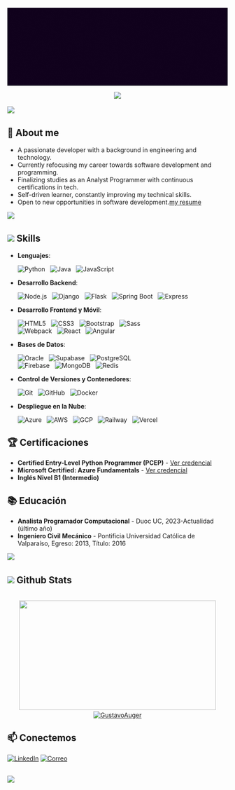 <p align="center">
  <img src="https://github.com/GustavoAuger/GustavoAuger/blob/master/ezgif-4-aa45ab7da8.gif?raw=true+" style="display: block; margin: 0 auto;" />
</p>

<p align="center">
  <a href="https://github.com/DenverCoder1/readme-typing-svg"><img src="https://readme-typing-svg.herokuapp.com?font=Time+New+Roman&color=cyan&size=25&center=true&vCenter=true&width=600&height=100&lines=hello+welcome..&hearts;++;Software+Engineer,;Passionate+about+Tech,;Always+Learning+and+Growing"></a>
</p>

<img src="https://user-images.githubusercontent.com/73097560/115834477-dbab4500-a447-11eb-908a-139a6edaec5c.gif">

## 📝 About me 

- A passionate developer with a background in engineering and technology.
- Currently refocusing my career towards software development and programming.
- Finalizing studies as an Analyst Programmer with continuous certifications in tech.
- Self-driven learner, constantly improving my technical skills.
- Open to new opportunities in software development.[my resume](https://drive.google.com/file/d/1e5QZK_qQZ7jGNcjPNGb0kippbnc8kwDx/view?usp=sharing)


<img src="https://user-images.githubusercontent.com/73097560/115834477-dbab4500-a447-11eb-908a-139a6edaec5c.gif"><br>

## <img src="https://media2.giphy.com/media/QssGEmpkyEOhBCb7e1/giphy.gif?cid=ecf05e47a0n3gi1bfqntqmob8g9aid1oyj2wr3ds3mg700bl&rid=giphy.gif" width ="25"><b> Skills</b>



- **Lenguajes**:

    ![Python](https://img.shields.io/badge/Python%20-%2314354C.svg?style=for-the-badge&logo=python&logoColor=white) &nbsp; 
    ![Java](https://img.shields.io/badge/Java%20-%23ED8B00.svg?style=for-the-badge&logo=java&logoColor=white) &nbsp; 
    ![JavaScript](https://img.shields.io/badge/JavaScript%20-%23F7DF1E.svg?style=for-the-badge&logo=javascript&logoColor=black)

- **Desarrollo Backend**: 

    ![Node.js](https://img.shields.io/badge/-Node.js-333?style=for-the-badge&logo=node.js) &nbsp; 
    ![Django](https://img.shields.io/badge/Django%20-%23092E20.svg?style=for-the-badge&logo=django&logoColor=white) &nbsp;
    ![Flask](https://img.shields.io/badge/Flask-%23000.svg?style=for-the-badge&logo=flask&logoColor=white) &nbsp;
    ![Spring Boot](https://img.shields.io/badge/Spring%20Boot-%236DB33F.svg?style=for-the-badge&logo=springboot&logoColor=white) &nbsp;
    ![Express](https://img.shields.io/badge/Express-%23404d59.svg?style=for-the-badge&logo=express&logoColor=white) 

- **Desarrollo Frontend y Móvil**:

    ![HTML5](https://img.shields.io/badge/HTML5%20-%23E34F26.svg?style=for-the-badge&logo=html5&logoColor=white) &nbsp; 
    ![CSS3](https://img.shields.io/badge/CSS%20-%231572B6.svg?style=for-the-badge&logo=css3&logoColor=white) &nbsp; 
    ![Bootstrap](https://img.shields.io/badge/Bootstrap%20-%23563D7C.svg?style=for-the-badge&logo=bootstrap&logoColor=white) &nbsp; 
    ![Sass](https://img.shields.io/badge/Sass-%23C69%2322.svg?style=for-the-badge&logo=sass&logoColor=white) &nbsp;  
    ![Webpack](https://img.shields.io/badge/Webpack-%238DD6F9.svg?style=for-the-badge&logo=webpack&logoColor=black) &nbsp;
    ![React](https://img.shields.io/badge/React-%2300D8FF.svg?style=for-the-badge&logo=react&logoColor=white) &nbsp;
    ![Angular](https://img.shields.io/badge/Angular-%23DD0031.svg?style=for-the-badge&logo=angular&logoColor=white)  

- **Bases de Datos**: 
 
    ![Oracle](https://img.shields.io/badge/Oracle-%23F80000.svg?style=for-the-badge&logo=oracle&logoColor=white) &nbsp; 
    ![Supabase](https://img.shields.io/badge/Supabase-%2300D1B2.svg?style=for-the-badge&logo=supabase&logoColor=white) &nbsp; 
    ![PostgreSQL](https://img.shields.io/badge/PostgreSQL-%23316192.svg?style=for-the-badge&logo=postgresql&logoColor=white) &nbsp;  
    ![Firebase](https://img.shields.io/badge/Firebase-%23FFCA28.svg?style=for-the-badge&logo=firebase&logoColor=black) &nbsp; 
    ![MongoDB](https://img.shields.io/badge/MongoDB-%2347A248.svg?style=for-the-badge&logo=mongodb&logoColor=white) &nbsp; 
    ![Redis](https://img.shields.io/badge/Redis-%23D92C2F.svg?style=for-the-badge&logo=redis&logoColor=white) &nbsp; 

- **Control de Versiones y Contenedores**: 

    ![Git](https://img.shields.io/badge/git-%23F05033.svg?style=for-the-badge&logo=git&logoColor=white) &nbsp; 
    ![GitHub](https://img.shields.io/badge/github-%23121011.svg?style=for-the-badge&logo=github&logoColor=white) &nbsp; 
    ![Docker](https://img.shields.io/badge/Docker-%232496ED.svg?style=for-the-badge&logo=docker&logoColor=white) &nbsp;   

- **Despliegue en la Nube**:

    ![Azure](https://img.shields.io/badge/Azure-%23007ACC.svg?style=for-the-badge&logo=microsoft-azure&logoColor=white) &nbsp; 
    ![AWS](https://img.shields.io/badge/Amazon%20AWS-%23FF9900.svg?style=for-the-badge&logo=amazon-aws&logoColor=white) &nbsp; 
    ![GCP](https://img.shields.io/badge/Google%20Cloud-%234285F4.svg?style=for-the-badge&logo=google-cloud&logoColor=white) &nbsp; 
    ![Railway](https://img.shields.io/badge/Railway-%23000000.svg?style=for-the-badge&logo=railway&logoColor=white) &nbsp; 
    ![Vercel](https://img.shields.io/badge/Vercel-%23000000.svg?style=for-the-badge&logo=vercel&logoColor=white) &nbsp; 

    
## 🏆 Certificaciones

- **Certified Entry-Level Python Programmer (PCEP)** - [Ver credencial](https://www.credly.com/badges/6f84aa88-86d0-4d2e-aeb8-21257b298621/public_url)
- **Microsoft Certified: Azure Fundamentals** - [Ver credencial](https://www.credly.com/badges/2c32bd44-a5ef-40ef-9c09-c4f769d009bf/public_url)
- **Inglés Nivel B1 (Intermedio)**


## 📚 Educación

- **Analista Programador Computacional** - Duoc UC, 2023-Actualidad (último año)
- **Ingeniero Civil Mecánico** - Pontificia Universidad Católica de Valparaíso, Egreso: 2013, Título: 2016

<img src="https://user-images.githubusercontent.com/73097560/115834477-dbab4500-a447-11eb-908a-139a6edaec5c.gif">


## <img src="https://media.giphy.com/media/iY8CRBdQXODJSCERIr/giphy.gif" width="35"><b> Github Stats </b>
<br>

<div align="center">

<a href="https://github.com/GustavoAuger">
  <img src="https://github-readme-stats.vercel.app/api?username=GustavoAuger&include_all_commits=true&count_private=true&show_icons=true&line_height=20&title_color=7A7ADB&icon_color=2234AE&text_color=D3D3D3&bg_color=0,000000,130F40" width="450" height="250"/>
  <img src="https://github-readme-stats.vercel.app/api/top-langs?username=GustavoAuger&show_icons=true&locale=en&layout=compact&line_height=20&title_color=7A7ADB&icon_color=2234AE&text_color=D3D3D3&bg_color=0,000000,130F40" width="375" height="250" alt="GustavoAuger"/>
</a>
</div>

<div align='left'>

## 📫 Conectemos

[![LinkedIn](https://img.shields.io/badge/LinkedIn-blue?style=flat-square&logo=linkedin&logoColor=white)](https://www.linkedin.com/in/gustavo-auger-gac-b7aa20b2/)
[![Correo](https://img.shields.io/badge/Correo-D14836?style=flat-square&logo=gmail&logoColor=white)](mailto:gauger.gac@gmail.com)

</div>

<br>
<img src="https://user-images.githubusercontent.com/73097560/115834477-dbab4500-a447-11eb-908a-139a6edaec5c.gif">






